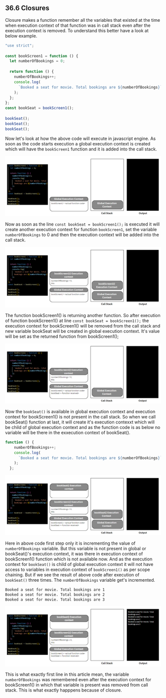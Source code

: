 ## 36.6 Closures

Closure makes a function remember all the variables that existed at the time when execution context of that function was in call stack even after the execution context is removed. To understand this better have a look at below example.

```javascript
"use strict";

const bookScreen1 = function () {
  let numberOfBookings = 0;

  return function () {
    numberOfBookings++;
    console.log(
      `Booked a seat for movie. Total bookings are ${numberOfBookings}`
    );
  };
};
const bookSeat = bookScreen1();

bookSeat();
bookSeat();
bookSeat();
```

Now let's look at how the above code will execute in javascript engine.
As soon as the code starts execution a global execution context is created which will have the `bookScreen1` function and it is added into the call stack.

![Execution flow - 1 (36-Deep dive into functions/36.6-Closures/images/Code_Execution_1.png)](https://github.com/Akhil-Selukar/Complete-JavaScript-Notes/blob/master/36-Deep%20dive%20into%20functions/36.6-Closures/images/Code_Execution_1.png)

Now as soon as the line `const bookSeat = bookScreen1();` is executed it will create another execution context for function `bookScreen1`, set the variable `numberOfBookings` to 0 and then the execution context will be added into the call stack.

![Execution flow - 2 (36-Deep dive into functions/36.6-Closures/images/Code_Execution_2.png)](https://github.com/Akhil-Selukar/Complete-JavaScript-Notes/blob/master/36-Deep%20dive%20into%20functions/36.6-Closures/images/Code_Execution_2.png)

The function bookScreen1() is returning another function. So after execution of function bookScreen1() at line `const bookSeat = bookScreen1();` the execution context for bookScreen1() will be removed from the call stack and new variable bookSeat will be created in global execution context. It's value will be set as the returned function from bookScreen1();

![Execution flow - 3 (36-Deep dive into functions/36.6-Closures/images/Code_Execution_3.png)](https://github.com/Akhil-Selukar/Complete-JavaScript-Notes/blob/master/36-Deep%20dive%20into%20functions/36.6-Closures/images/Code_Execution_3.png)

Now the `bookSeat()` is available in global execution context and execution context for bookScreen1() is not present in the call stack. So when we call bookSeat() function at last, it will create it's execution contexxt which will be child of global execution context and as the function code is as below no variable will be there in the exxecution context of bookSeat().

```javascript
function () {
    numberOfBookings++;
    console.log(
      `Booked a seat for movie. Total bookings are ${numberOfBookings}`
    );
  };
```

![Execution flow - 4 (36-Deep dive into functions/36.6-Closures/images/Code_Execution_4.png)](https://github.com/Akhil-Selukar/Complete-JavaScript-Notes/blob/master/36-Deep%20dive%20into%20functions/36.6-Closures/images/Code_Execution_4.png)

Here in above code first step only it is incrementing the value of `numberOfBookings` variable. But this variable is not present in global or bookSeat()'s execution context, it was there in execution context of bookScreen1() function which is not available now. And as the execution context for `bookSeat()` is child of global execution context it will not have access to variables in execution context of `bookScreen1()` as per scope chaining. But if we see the result of above code after execution of `bookSeat()` three times. The `numberOfBookings` variable get's incremented.

```
Booked a seat for movie. Total bookings are 1
Booked a seat for movie. Total bookings are 2
Booked a seat for movie. Total bookings are 3
```

![Execution flow - 5 (36-Deep dive into functions/36.6-Closures/images/Code_Execution_5.png)](https://github.com/Akhil-Selukar/Complete-JavaScript-Notes/blob/master/36-Deep%20dive%20into%20functions/36.6-Closures/images/Code_Execution_5.png)

This is what exactly first line in this article mean, the variable `numberOfBookings` was remembered even after the execution context for bookScreen1() in which that variable is present was removed from call stack. This is what exactly happpens because of closure.
